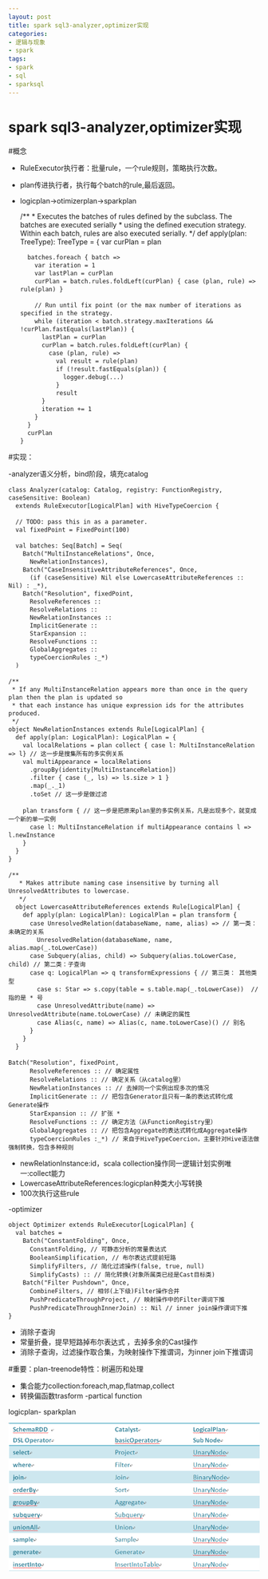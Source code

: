 ```yaml
---
layout: post
title: spark sql3-analyzer,optimizer实现
categories:
- 逻辑与现象
- spark
tags:
- spark
- sql
- sparksql
---
```


spark sql3-analyzer,optimizer实现
============

#概念

- RuleExecutor执行者：批量rule，一个rule规则，策略执行次数。
- plan传进执行者，执行每个batch的rule,最后返回。
- logicplan->otimizerplan->sparkplan

	
	/**
	   * Executes the batches of rules defined by the subclass. The batches are executed serially
	   * using the defined execution strategy. Within each batch, rules are also executed serially.
	   */
	  def apply(plan: TreeType): TreeType = {
	    var curPlan = plan
	
	    batches.foreach { batch =>
	      var iteration = 1 
	      var lastPlan = curPlan
	      curPlan = batch.rules.foldLeft(curPlan) { case (plan, rule) => rule(plan) }
	
	      // Run until fix point (or the max number of iterations as specified in the strategy.
	      while (iteration < batch.strategy.maxIterations && !curPlan.fastEquals(lastPlan)) {
	        lastPlan = curPlan
	        curPlan = batch.rules.foldLeft(curPlan) {
	          case (plan, rule) =>
	            val result = rule(plan)
	            if (!result.fastEquals(plan)) {
	              logger.debug(...)
	            }
	            result
	        }
	        iteration += 1
	      }
	    }
	    curPlan
	  }

#实现：

-analyzer语义分析，bind阶段，填充catalog

	class Analyzer(catalog: Catalog, registry: FunctionRegistry, caseSensitive: Boolean)
	  extends RuleExecutor[LogicalPlan] with HiveTypeCoercion {
	
	  // TODO: pass this in as a parameter.
	  val fixedPoint = FixedPoint(100)
	
	  val batches: Seq[Batch] = Seq(
	    Batch("MultiInstanceRelations", Once,
	      NewRelationInstances),
	    Batch("CaseInsensitiveAttributeReferences", Once,
	      (if (caseSensitive) Nil else LowercaseAttributeReferences :: Nil) : _*),
	    Batch("Resolution", fixedPoint,
	      ResolveReferences ::
	      ResolveRelations ::
	      NewRelationInstances ::
	      ImplicitGenerate ::
	      StarExpansion ::
	      ResolveFunctions ::
	      GlobalAggregates ::
	      typeCoercionRules :_*)
	  )

	/**
	 * If any MultiInstanceRelation appears more than once in the query plan then the plan is updated so
	 * that each instance has unique expression ids for the attributes produced.
	 */
	object NewRelationInstances extends Rule[LogicalPlan] {
	  def apply(plan: LogicalPlan): LogicalPlan = {
	    val localRelations = plan collect { case l: MultiInstanceRelation => l} // 这一步是搜集所有的多实例关系
	    val multiAppearance = localRelations
	      .groupBy(identity[MultiInstanceRelation])
	      .filter { case (_, ls) => ls.size > 1 }
	      .map(_._1)
	      .toSet // 这一步是做过滤
	
	    plan transform { // 这一步是把原来plan里的多实例关系，凡是出现多个，就变成一个新的单一实例
	      case l: MultiInstanceRelation if multiAppearance contains l => l.newInstance
	    }
	  }
	}

	/**
	   * Makes attribute naming case insensitive by turning all UnresolvedAttributes to lowercase.
	   */
	  object LowercaseAttributeReferences extends Rule[LogicalPlan] {
	    def apply(plan: LogicalPlan): LogicalPlan = plan transform {
	      case UnresolvedRelation(databaseName, name, alias) => // 第一类：未确定的关系
	        UnresolvedRelation(databaseName, name, alias.map(_.toLowerCase))
	      case Subquery(alias, child) => Subquery(alias.toLowerCase, child) // 第二类：子查询
	      case q: LogicalPlan => q transformExpressions { // 第三类： 其他类型
	        case s: Star => s.copy(table = s.table.map(_.toLowerCase))  // 指的是 * 号
	        case UnresolvedAttribute(name) => UnresolvedAttribute(name.toLowerCase) // 未确定的属性
	        case Alias(c, name) => Alias(c, name.toLowerCase)() // 别名
	      }
	    }
	  }
	
	Batch("Resolution", fixedPoint,
	      ResolveReferences :: // 确定属性
	      ResolveRelations :: // 确定关系（从catalog里）
	      NewRelationInstances :: // 去掉同一个实例出现多次的情况
	      ImplicitGenerate :: // 把包含Generator且只有一条的表达式转化成Generate操作
	      StarExpansion :: // 扩张 * 
	      ResolveFunctions :: // 确定方法（从FunctionRegistry里）
	      GlobalAggregates :: // 把包含Aggregate的表达式转化成Aggregate操作
	      typeCoercionRules :_*) // 来自于HiveTypeCoercion，主要针对Hive语法做强制转换，包含多种规则


- newRelationInstance:id，scala collection操作同一逻辑计划实例唯一:collect能力
- LowercaseAttributeReferences:logicplan种类大小写转换
- 100次执行这些rule


-optimizer


	object Optimizer extends RuleExecutor[LogicalPlan] {
	  val batches =
	    Batch("ConstantFolding", Once,
	      ConstantFolding, // 可静态分析的常量表达式
	      BooleanSimplification, // 布尔表达式提前短路
	      SimplifyFilters, // 简化过滤操作(false, true, null)
	      SimplifyCasts) :: // 简化转换(对象所属类已经是Cast目标类)
	    Batch("Filter Pushdown", Once,
	      CombineFilters, // 相邻(上下级)Filter操作合并
	      PushPredicateThroughProject, // 映射操作中的Filter谓词下推
	      PushPredicateThroughInnerJoin) :: Nil // inner join操作谓词下推
	}

- 消除子查询
- 常量折叠，提早短路掉布尔表达式 ，去掉多余的Cast操作  
- 消除子查询，过滤操作取合集，为映射操作下推谓词，为inner join下推谓词



#重要：plan-treenode特性：树遍历和处理

- 集合能力collection:foreach,map,flatmap,collect
- 转换偏函数trasform -partical function

logicplan- sparkplan

![](/images/4/5.bmp)